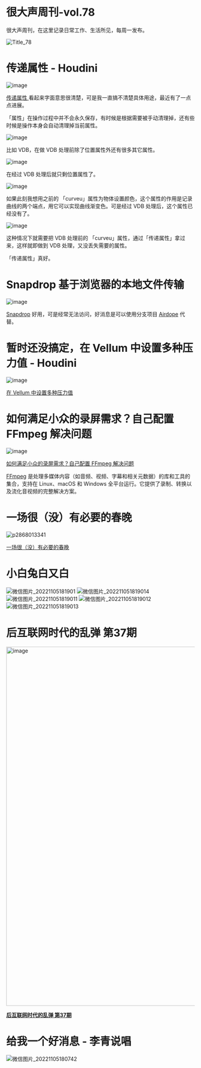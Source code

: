 # 很大声周刊-vol.78
很大声周刊，在这里记录日常工作、生活所见，每周一发布。

![Title_78](https://user-images.githubusercontent.com/20842136/200114354-8249d48c-4785-4925-9fce-1275eee3e23a.png)

# 传递属性 - Houdini
![image](https://user-images.githubusercontent.com/20842136/200115879-3a50d52b-8182-4b7d-b1e8-229dc9e438bf.png)

[传递属性 ](https://www.sidefx.com/docs/houdini/nodes/sop/attribtransfer.html) 看起来字面意思很清楚，可是我一直搞不清楚具体用途，最近有了一点点进展。

「属性」在操作过程中并不会永久保存，有时候是根据需要被手动清理掉，还有些时候是操作本身会自动清理掉当前属性。

![image](https://user-images.githubusercontent.com/20842136/200116313-8b599d80-6ab1-4744-9657-04b415dc5afc.png)

比如 VDB，在做 VDB 处理前除了位置属性外还有很多其它属性。

![image](https://user-images.githubusercontent.com/20842136/200116291-378819eb-04eb-48b7-9f16-9897841a6a1c.png)

在经过 VDB 处理后就只剩位置属性了。

![image](https://user-images.githubusercontent.com/20842136/200116407-26623149-789e-4367-8b2f-da533779ffc5.png)

如果此刻我想用之前的 「curveu」属性为物体设置颜色，这个属性的作用是记录曲线的两个端点，用它可以实现曲线渐变色。可是经过 VDB 处理后，这个属性已经没有了。

![image](https://user-images.githubusercontent.com/20842136/200116566-a2afd1f5-6d28-4f3e-931e-1160113aa650.png)

这种情况下就需要把 VDB 处理前的 「curveu」属性，通过「传递属性」拿过来，这样就即做到 VDB 处理，又没丢失需要的属性。

「传递属性」真好。

# Snapdrop 基于浏览器的本地文件传输
![image](https://user-images.githubusercontent.com/20842136/200115223-1f115e80-9872-4222-89ad-1db9b4d78107.png)

[Snapdrop](https://github.com/RobinLinus/snapdrop) 好用，可是经常无法访问，好消息是可以使用分支项目 [Airdope](https://airdope.io/) 代替。

# 暂时还没搞定，在 Vellum 中设置多种压力值 - Houdini
![image](https://user-images.githubusercontent.com/20842136/200117156-79180302-3b84-4a5c-bddb-f5e34c9ece0b.png)

[在 Vellum 中设置多种压力值](https://www.sidefx.com/forum/topic/87126/?page=1#post-376138)

# 如何满足小众的录屏需求？自己配置 FFmpeg 解决问题
![image](https://user-images.githubusercontent.com/20842136/200118538-926cd538-4ded-460e-ad11-61d133756ab6.png)

[如何满足小众的录屏需求？自己配置 FFmpeg 解决问题](https://sspai.com/post/76637?utm_source=weibo&utm_medium=social&utm_campaign=official)

[FFmpeg](https://ffmpeg.org/ffmpeg.html) 是处理多媒体内容（如音频、视频、字幕和相关元数据）的库和工具的集合，支持在 Linux、macOS 和 Windows 全平台运行。它提供了录制、转换以及流化音视频的完整解决方案。

# 一场很（没）有必要的春晚
![p2868013341](https://user-images.githubusercontent.com/20842136/200175506-3fdde451-9567-40e6-9942-e660820190aa.png)

[一场很（没）有必要的春晚](https://www.bilibili.com/video/BV1M34y127Xp/?spm_id_from=333.1007.top_right_bar_window_history.content.click&vd_source=6c68891752436b0097051bf700e169a9)

# 小白兔白又白
![微信图片_20221105181901](https://user-images.githubusercontent.com/20842136/200115015-892af108-f308-4a12-8f66-7316cd611b5b.jpg)
![微信图片_202211051819014](https://user-images.githubusercontent.com/20842136/200115029-e8c72aed-019c-44af-b4d8-49bd61d87e38.jpg)
![微信图片_202211051819011](https://user-images.githubusercontent.com/20842136/200115018-eeeaea99-5e22-4d31-8bca-680d4bf42bea.jpg)
![微信图片_202211051819012](https://user-images.githubusercontent.com/20842136/200115023-27fe5487-f049-475c-a1e6-f7057e413a1a.jpg)
![微信图片_202211051819013](https://user-images.githubusercontent.com/20842136/200115026-e6755d04-2a29-415e-a542-ae8dad91e728.jpg)

# 后互联网时代的乱弹 第37期
<img width="957" alt="image" src="https://user-images.githubusercontent.com/20842136/200175811-c6f82b26-91eb-4cff-a6ba-dce4f1a33054.png">

**[后互联网时代的乱弹 第37期](https://www.bilibili.com/video/BV1We411F7zz/?spm_id_from=444.41.list.card_archive.click)**

# 给我一个好消息 - 李青说唱
![微信图片_20221105180742](https://user-images.githubusercontent.com/20842136/200114596-95d4f887-6487-4d42-a3de-88cd96d55c64.jpg)
